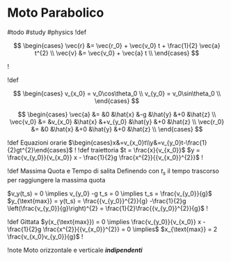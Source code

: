 # Moto Parabolico
#todo #study  #physics 
!def

$$
\begin{cases}
\vec{r} &= \vec{r_0} + \vec{v_0} t + \frac{1}{2} \vec{a} t^{2} \\
\vec{v} &= \vec{v_0} + \vec{a} t \\
\end{cases}
$$

!

!def

$$
\begin{cases}
v_{x_0} = v_0\cos\theta_0 \\
v_{y_0} = v_0\sin\theta_0 \\
\end{cases}
$$

$$
\begin{cases}
\vec{a}   &= &0 &\hat{x} &-g &\hat{y} &+0 &\hat{z} \\
\vec{v_0} &= &v_{x_0} &\hat{x} &+v_{y_0} &\hat{y} &+0 &\hat{z} \\
\vec{r_0} &= &0 &\hat{x} &+0 &\hat{y} &+0 &\hat{z} \\
\end{cases}
$$

!def Equazioni orarie
$\begin{cases}x&=v_{x_0}t\\y&=v_{y_0}t-\frac{1}{2}gt^{2}\end{cases}$
!
!def traiettoria
$t = \frac{x}{v_{x_0}}$
$y = \frac{v_{y_0}}{v_{x_0}} x - \frac{1}{2}g \frac{x^{2}}{{v_{x_0}}^{2}}$
!

!def Massima Quota e Tempo di salita
Definendo con $t_s$ il tempo trascorso per raggiungere la massima quota

$v_y(t_s) = 0 \implies v_{y_0} -g t_s = 0 \implies t_s = \frac{v_{y_0}}{g}$
$y_{\text{max}} = y(t_s) = \frac{{v_{y_0}}^{2}}{g} -\frac{1}{2}g \left(\frac{v_{y_0}}{g}\right)^{2} = \frac{1}{2}\frac{{v_{y_0}}^{2}}{g}$
!

!def Gittata
$y(x_{\text{max}}) = 0 \implies \frac{v_{y_0}}{v_{x_0}} x - \frac{1}{2}g \frac{x^{2}}{{v_{x_0}}^{2}} = 0 \implies$
$x_{\text{max}} = 2 \frac{v_{x_0}v_{y_0}}{g}$
!

!note
Moto orizzontale e verticale ***indipendenti***
